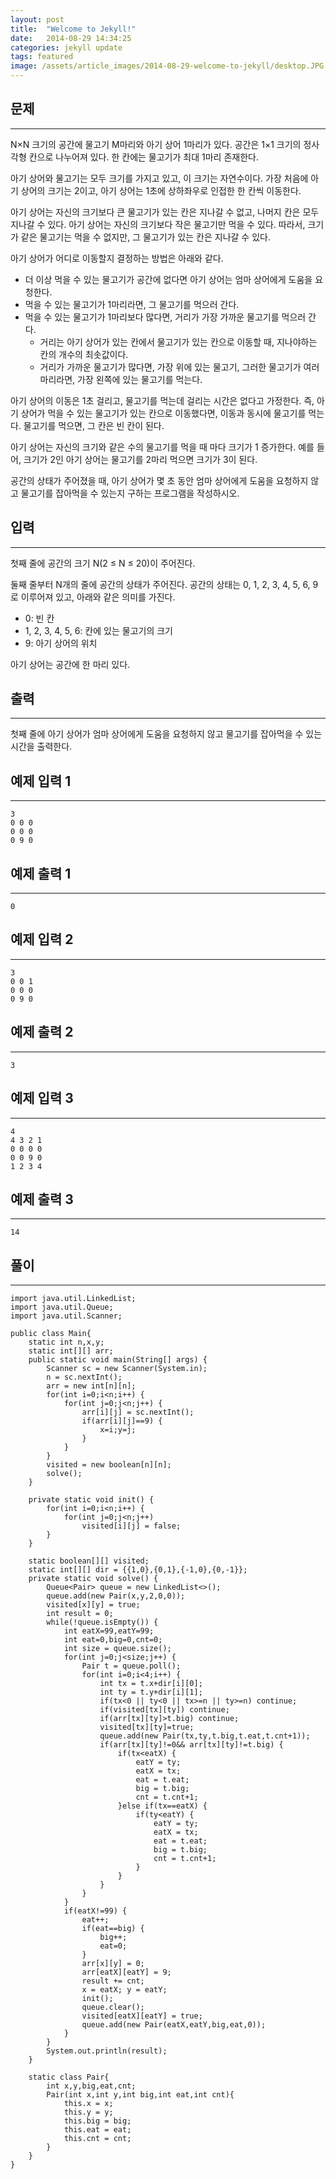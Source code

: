 ```yaml
---
layout: post
title:  "Welcome to Jekyll!"
date:   2014-08-29 14:34:25
categories: jekyll update
tags: featured
image: /assets/article_images/2014-08-29-welcome-to-jekyll/desktop.JPG
---
```


## 문제
---

N×N 크기의 공간에 물고기 M마리와 아기 상어 1마리가 있다. 공간은 1×1 크기의 정사각형 칸으로 나누어져 있다. 한 칸에는 물고기가 최대 1마리 존재한다.

아기 상어와 물고기는 모두 크기를 가지고 있고, 이 크기는 자연수이다. 가장 처음에 아기 상어의 크기는 2이고, 아기 상어는 1초에 상하좌우로 인접한 한 칸씩 이동한다.

아기 상어는 자신의 크기보다 큰 물고기가 있는 칸은 지나갈 수 없고, 나머지 칸은 모두 지나갈 수 있다. 아기 상어는 자신의 크기보다 작은 물고기만 먹을 수 있다. 따라서, 크기가 같은 물고기는 먹을 수 없지만, 그 물고기가 있는 칸은 지나갈 수 있다.

아기 상어가 어디로 이동할지 결정하는 방법은 아래와 같다.

* 더 이상 먹을 수 있는 물고기가 공간에 없다면 아기 상어는 엄마 상어에게 도움을 요청한다.
* 먹을 수 있는 물고기가 1마리라면, 그 물고기를 먹으러 간다.
* 먹을 수 있는 물고기가 1마리보다 많다면, 거리가 가장 가까운 물고기를 먹으러 간다.
  * 거리는 아기 상어가 있는 칸에서 물고기가 있는 칸으로 이동할 때, 지나야하는 칸의 개수의 최솟값이다.
  * 거리가 가까운 물고기가 많다면, 가장 위에 있는 물고기, 그러한 물고기가 여러마리라면, 가장 왼쪽에 있는 물고기를 먹는다.

아기 상어의 이동은 1초 걸리고, 물고기를 먹는데 걸리는 시간은 없다고 가정한다. 즉, 아기 상어가 먹을 수 있는 물고기가 있는 칸으로 이동했다면, 이동과 동시에 물고기를 먹는다. 물고기를 먹으면, 그 칸은 빈 칸이 된다.

아기 상어는 자신의 크기와 같은 수의 물고기를 먹을 때 마다 크기가 1 증가한다. 예를 들어, 크기가 2인 아기 상어는 물고기를 2마리 먹으면 크기가 3이 된다.

공간의 상태가 주어졌을 때, 아기 상어가 몇 초 동안 엄마 상어에게 도움을 요청하지 않고 물고기를 잡아먹을 수 있는지 구하는 프로그램을 작성하시오.

## 입력
---

첫째 줄에 공간의 크기 N(2 ≤ N ≤ 20)이 주어진다.

둘째 줄부터 N개의 줄에 공간의 상태가 주어진다. 공간의 상태는 0, 1, 2, 3, 4, 5, 6, 9로 이루어져 있고, 아래와 같은 의미를 가진다.

* 0: 빈 칸
* 1, 2, 3, 4, 5, 6: 칸에 있는 물고기의 크기
* 9: 아기 상어의 위치

아기 상어는 공간에 한 마리 있다.

## 출력
---

첫째 줄에 아기 상어가 엄마 상어에게 도움을 요청하지 않고 물고기를 잡아먹을 수 있는 시간을 출력한다.

## 예제 입력 1 
---

```
3
0 0 0
0 0 0
0 9 0
```

## 예제 출력 1 
---

```
0
```

## 예제 입력 2
---

```
3
0 0 1
0 0 0
0 9 0
```

## 예제 출력 2
---

```
3
```

## 예제 입력 3
---

```
4
4 3 2 1
0 0 0 0
0 0 9 0
1 2 3 4
```

## 예제 출력 3
---

```
14
```

## 풀이
---

```
import java.util.LinkedList;
import java.util.Queue;
import java.util.Scanner;
 
public class Main{
    static int n,x,y;
    static int[][] arr;
    public static void main(String[] args) {
        Scanner sc = new Scanner(System.in);
        n = sc.nextInt();
        arr = new int[n][n];
        for(int i=0;i<n;i++) {
            for(int j=0;j<n;j++) {
                arr[i][j] = sc.nextInt();
                if(arr[i][j]==9) {
                    x=i;y=j;
                }
            }
        }
        visited = new boolean[n][n];
        solve();
    }
    
    private static void init() {
        for(int i=0;i<n;i++) {
            for(int j=0;j<n;j++)
                visited[i][j] = false;
        }
    }
    
    static boolean[][] visited;
    static int[][] dir = {{1,0},{0,1},{-1,0},{0,-1}};
    private static void solve() {
        Queue<Pair> queue = new LinkedList<>();
        queue.add(new Pair(x,y,2,0,0));
        visited[x][y] = true;
        int result = 0;
        while(!queue.isEmpty()) {
            int eatX=99,eatY=99; 
            int eat=0,big=0,cnt=0; 
            int size = queue.size();
            for(int j=0;j<size;j++) {
                Pair t = queue.poll();
                for(int i=0;i<4;i++) {
                    int tx = t.x+dir[i][0];
                    int ty = t.y+dir[i][1];
                    if(tx<0 || ty<0 || tx>=n || ty>=n) continue;
                    if(visited[tx][ty]) continue;
                    if(arr[tx][ty]>t.big) continue;
                    visited[tx][ty]=true;
                    queue.add(new Pair(tx,ty,t.big,t.eat,t.cnt+1));
                    if(arr[tx][ty]!=0&& arr[tx][ty]!=t.big) {
                        if(tx<eatX) {
                            eatY = ty;
                            eatX = tx;
                            eat = t.eat;
                            big = t.big;
                            cnt = t.cnt+1;
                        }else if(tx==eatX) {
                            if(ty<eatY) {
                                eatY = ty;
                                eatX = tx;
                                eat = t.eat;
                                big = t.big;
                                cnt = t.cnt+1;
                            }
                        }
                    }
                }
            }
            if(eatX!=99) {
                eat++; 
                if(eat==big) {
                    big++;
                    eat=0;
                }        
                arr[x][y] = 0;
                arr[eatX][eatY] = 9;
                result += cnt; 
                x = eatX; y = eatY; 
                init(); 
                queue.clear(); 
                visited[eatX][eatY] = true;  
                queue.add(new Pair(eatX,eatY,big,eat,0));
            }
        }
        System.out.println(result);
    }
    
    static class Pair{
        int x,y,big,eat,cnt;
        Pair(int x,int y,int big,int eat,int cnt){
            this.x = x;
            this.y = y;
            this.big = big;
            this.eat = eat;
            this.cnt = cnt;
        }
    }
}
```
